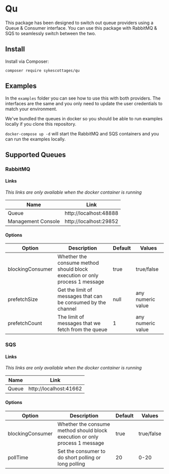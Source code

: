 # Qu

This package has been designed to switch out queue providers using a Queue & Consumer interface. You can use this package with
RabbitMQ & SQS to seamlessly switch between the two. 

## Install
Install via Composer:

`composer require sykescottages/qu`

## Examples
In the `examples` folder you can see how to use this with both providers. The interfaces are the same and you only need 
to update the user credentials to match your environment. 

We've bundled the queues in docker so you should be able to run examples locally if you clone this repository.

`docker-compose up -d` will start the RabbitMQ and SQS containers and you can run the examples locally. 

## Supported Queues

### RabbitMQ

#### Links
*This links are only available when the docker container is running*

| Name | Link |
|---|---|
| Queue | http://localhost:48888 |
| Management Console | http://localhost:29852 |

#### Options

| Option | Description | Default | Values   |
|---|---|---|---|
| blockingConsumer  | Whether the consume method should block execution or only process 1 message | true  | true/false |
| prefetchSize  | Get the limit of messages that can be consumed by the channel |  null | any numeric value |
| prefetchCount  | The limit of messages that we fetch from the queue | 1 | any numeric value|

### SQS

#### Links
*This links are only available when the docker container is running*

| Name | Link |
|---|---|
| Queue | http://localhost:41662 |

#### Options

| Option | Description | Default | Values |
|---|---|---|---|
| blockingConsumer  | Whether the consume method should block execution or only process 1 message | true | true/false|
| pollTime  | Set the consumer to do short polling or long polling | 20 | 0-20|
